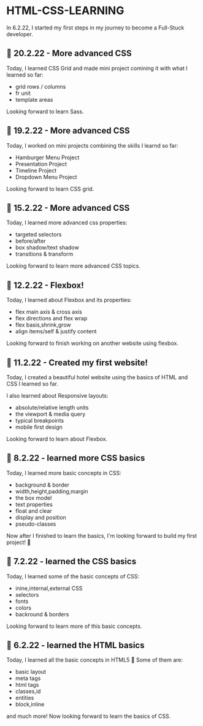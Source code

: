# HTML-CSS-LEARNING
In 6.2.22, I started my first steps in my journey to become a Full-Stuck developer.

## 📅 20.2.22 - More advanced CSS
Today, I learned CSS Grid and made mini project comining it with what I learned so far:
-  grid rows / columns
-  fr unit
-  template areas

Looking forward to learn Sass.

## 📅 19.2.22 - More advanced CSS
Today, I worked on mini projects combining the skills I learnd so far:
-  Hamburger Menu Project
-  Presentation Project
-  Timeline Project
-  Dropdown Menu Project

Looking forward to learn CSS grid.

## 📅 15.2.22 - More advanced CSS
Today, I learned more advanced css properties:
-  targeted selectors
-  before/after
-  box shadow/text shadow
-  transitions & transform

Looking forward to learn more advanced CSS topics.

## 📅 12.2.22 - Flexbox!
Today, I learned about Flexbox and its properties:
-  flex main axis & cross axis
-  flex directions and flex wrap
-  flex basis,shrink,grow
-  align items/self & justify content

Looking forward to finish working on another website using flexbox.

## 📅 11.2.22 - Created my first website!
Today, I created a beautiful hotel website using the basics of HTML and CSS I learned so far. 

I also learned about Responsive layouts:
- absolute/relative length units
- the viewport & media query
- typical breakpoints
- mobile first design

Looking forward to learn about Flexbox.

## 📅 8.2.22 - learned more CSS basics
Today, I learned more basic concepts in CSS:
- background & border
- width,height,padding,margin
- the box model
- text properties
- float and clear
- display and position
- pseudo-classes

Now after I finished to learn the basics, I'm looking forward to build my first project! 💪

## 📅 7.2.22 - learned the CSS basics
Today, I learned some of the basic concepts of CSS:
- inine,internal,external CSS
- selectors
- fonts
- colors
- backround & borders

Looking forward to learn more of this basic concepts.

## 📅 6.2.22 - learned the HTML basics
Today, I learned all the basic concepts in HTML5 👏
Some of them are:
- basic layout
- meta tags
- html tags
- classes,id
- entities
- block,inline

and much more! Now looking forward to learn the basics of CSS.